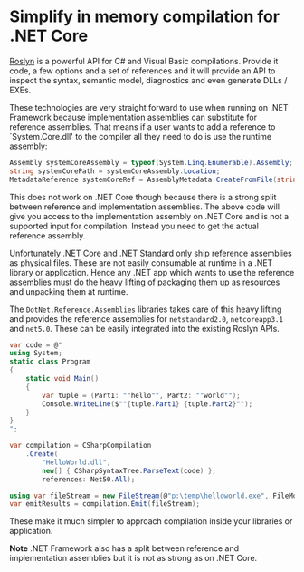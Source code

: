# Simplify in memory compilation for .NET Core

[Roslyn](https://github.com/dotnet/roslyn) is a powerful API for C# and Visual 
Basic compilations. Provide it code, a few options and a set of references and 
it will provide an API to inspect the syntax, semantic model, diagnostics and 
even generate DLLs / EXEs. 

These technologies are very straight forward to use when running on .NET 
Framework because implementation assemblies can substitute for reference 
assemblies. That means if a user wants to add a reference to `System.Core.dll'
to the compiler all they need to do is use the runtime assembly:

```c#
Assembly systemCoreAssembly = typeof(System.Linq.Enumerable).Assembly;
string systemCorePath = systemCoreAssembly.Location;
MetadataReference systemCoreRef = AssemblyMetadata.CreateFromFile(string path).GetReference();
```

This does not work on .NET Core though because there is a strong split between 
reference and implementation assemblies. The above code will give you access to 
the implementation assembly on .NET Core and is not a supported input for 
compilation. Instead you need to get the actual reference assembly.

Unfortunately .NET Core and .NET Standard only ship reference assemblies as 
physical files. These are not easily consumable at runtime in a .NET library 
or application. Hence any .NET app which wants to use the reference assemblies 
must do the heavy lifting of packaging them up as resources and unpacking them
at runtime. 

The `DotNet.Reference.Assemblies` libraries takes care of this heavy lifting 
and provides the reference assemblies for `netstandard2.0`, `netcoreapp3.1` and
`net5.0`. These can be easily integrated into the existing Roslyn APIs.

```c#
var code = @"
using System;
static class Program
{
    static void Main()
    {
        var tuple = (Part1: ""hello"", Part2: ""world"");
        Console.WriteLine($""{tuple.Part1} {tuple.Part2}"");
    }
}
";

var compilation = CSharpCompilation
    .Create(
        "HelloWorld.dll",
        new[] { CSharpSyntaxTree.ParseText(code) },
        references: Net50.All);

using var fileStream = new FileStream(@"p:\temp\helloworld.exe", FileMode.Create, FileAccess.ReadWrite);
var emitResults = compilation.Emit(fileStream);
```

These make it much simpler to approach compilation inside your libraries
or application.

**Note** .NET Framework also has a split between reference and implementation 
assemblies but it is not as strong as on .NET Core.
